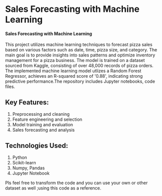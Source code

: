 # Sales Forecasting with Machine Learning
#### Sales Forecasting with Machine Learning
This project utilizes machine learning techniques to forecast pizza sales based on various factors such as date, time, pizza size, and category. The main goal is to provide insights into sales patterns and optimize inventory management for a pizza business. The model is trained on a dataset sourced from Kaggle, consisting of over 48,000 records of pizza orders. The implemented machine learning model utlizes a Random Forest Regressor, achieves an R-squared score of '0.88', indicating strong predictive performance.The repository includes Jupyter notebooks, code files.

## Key Features:

1.  Preprocessing and cleaning
2.  Feature engineering and selection
3.  Model training and evaluation
4.  Sales forecasting and analysis

## Technologies Used:
1. Python
2. Scikit-learn
3. Numpy, Pandas
4. Jupyter Notebook

Pls feel free to transform the code and you can use your own or other dataset as well ;using this code as a reference.
